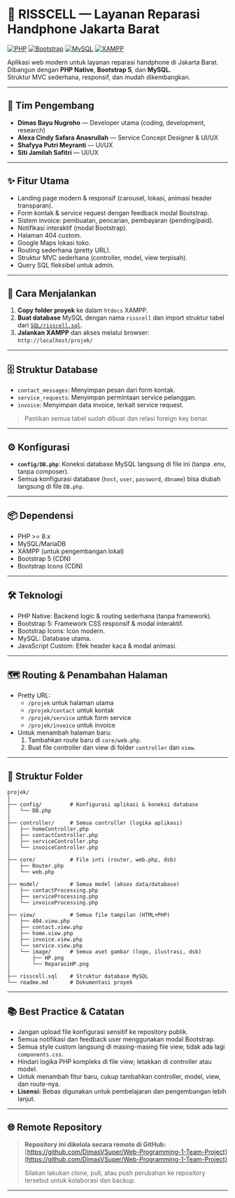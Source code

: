 # 📱 RISSCELL — Layanan Reparasi Handphone Jakarta Barat

[![PHP](https://img.shields.io/badge/PHP-8%2B-blue?logo=php)](https://www.php.net/releases/8.0/en.php)
[![Bootstrap](https://img.shields.io/badge/Bootstrap-5-blueviolet?logo=bootstrap)](https://getbootstrap.com/)
[![MySQL](https://img.shields.io/badge/MySQL-Database-orange?logo=mysql)](https://www.mysql.com/)
[![XAMPP](https://img.shields.io/badge/XAMPP-Server-orange?logo=apache)](https://www.apachefriends.org/)

Aplikasi web modern untuk layanan reparasi handphone di Jakarta Barat.  
Dibangun dengan **PHP Native**, **Bootstrap 5**, dan **MySQL**.  
Struktur MVC sederhana, responsif, dan mudah dikembangkan.

---

## 👥 Tim Pengembang

- **Dimas Bayu Nugroho** — Developer utama (coding, development, research)
- **Alexa Cindy Safara Anasrullah** — Service Concept Designer & UI/UX
- **Shafyya Putri Meyranti** — UI/UX
- **Siti Jamilah Safitri** — UI/UX

---

## ✨ Fitur Utama

- Landing page modern & responsif (carousel, lokasi, animasi header transparan).
- Form kontak & service request dengan feedback modal Bootstrap.
- Sistem invoice: pembuatan, pencarian, pembayaran (pending/paid).
- Notifikasi interaktif (modal Bootstrap).
- Halaman 404 custom.
- Google Maps lokasi toko.
- Routing sederhana (pretty URL).
- Struktur MVC sederhana (controller, model, view terpisah).
- Query SQL fleksibel untuk admin.

---

## 🚀 Cara Menjalankan

1. **Copy folder proyek** ke dalam `htdocs` XAMPP.
2. **Buat database** MySQL dengan nama `risscell` dan import struktur tabel dari [`SQL/risscell.sql`](SQL/risscell.sql).
3. **Jalankan XAMPP** dan akses melalui browser:  
   `http://localhost/projek/`

---

## 🗄️ Struktur Database

- `contact_messages`: Menyimpan pesan dari form kontak.
- `service_requests`: Menyimpan permintaan service pelanggan.
- `invoice`: Menyimpan data invoice, terkait service request.

> Pastikan semua tabel sudah dibuat dan relasi foreign key benar.

---

## ⚙️ Konfigurasi

- **`config/DB.php`**: Koneksi database MySQL langsung di file ini (tanpa .env, tanpa composer).
- Semua konfigurasi database (`host`, `user`, `password`, `dbname`) bisa diubah langsung di file `DB.php`.

---

## 📦 Dependensi

- PHP >= 8.x
- MySQL/MariaDB
- XAMPP (untuk pengembangan lokal)
- Bootstrap 5 (CDN)
- Bootstrap Icons (CDN)

---

## 🛠️ Teknologi

- PHP Native: Backend logic & routing sederhana (tanpa framework).
- Bootstrap 5: Framework CSS responsif & modal interaktif.
- Bootstrap Icons: Icon modern.
- MySQL: Database utama.
- JavaScript Custom: Efek header kaca & modal animasi.

---

## 🗺️ Routing & Penambahan Halaman

- Pretty URL:  
  - `/projek` untuk halaman utama
  - `/projek/contact` untuk kontak
  - `/projek/service` untuk form service
  - `/projek/invoice` untuk invoice
- Untuk menambah halaman baru:
  1. Tambahkan route baru di `core/web.php`.
  2. Buat file controller dan view di folder `controller` dan `view`.

---

## 📁 Struktur Folder

```
projek/
│
├── config/         # Konfigurasi aplikasi & koneksi database
│   └── DB.php
│
├── controller/     # Semua controller (logika aplikasi)
│   ├── homeController.php
│   ├── contactController.php
│   ├── serviceController.php
│   └── invoiceController.php
│
├── core/           # File inti (router, web.php, dsb)
│   ├── Router.php
│   └── web.php
│
├── model/          # Semua model (akses data/database)
│   ├── contactProcessing.php
│   ├── serviceProcessing.php
│   └── invoiceProcessing.php
│
├── view/           # Semua file tampilan (HTML+PHP)
│   ├── 404.view.php
│   ├── contact.view.php
│   ├── home.view.php
│   ├── invoice.view.php
│   └── service.view.php
│   └── image/      # Semua aset gambar (logo, ilustrasi, dsb)
│       ├── HP.png
│       └── ReparasiHP.png
│
├── risscell.sql    # Struktur database MySQL
└── readme.md       # Dokumentasi proyek
```

---

## 📚 Best Practice & Catatan

- Jangan upload file konfigurasi sensitif ke repository publik.
- Semua notifikasi dan feedback user menggunakan modal Bootstrap.
- Semua style custom langsung di masing-masing file view, tidak ada lagi `components.css`.
- Hindari logika PHP kompleks di file view; letakkan di controller atau model.
- Untuk menambah fitur baru, cukup tambahkan controller, model, view, dan route-nya.
- **Lisensi:** Bebas digunakan untuk pembelajaran dan pengembangan lebih lanjut.

---

## 🌐 Remote Repository

> **Repository ini dikelola secara remote di GitHub:**  
> [https://github.com/DimasVSuper/Web-Programming-1-Team-Project](https://github.com/DimasVSuper/Web-Programming-1-Team-Project)
>
> Silakan lakukan clone, pull, atau push perubahan ke repository tersebut untuk kolaborasi dan backup.

---